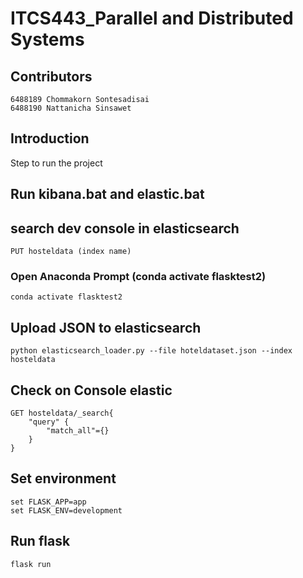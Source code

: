 
# ITCS443_Parallel and Distributed Systems
## Contributors
    6488189 Chommakorn Sontesadisai
    6488190 Nattanicha Sinsawet

## Introduction
Step to run the project

## Run kibana.bat and elastic.bat

## search dev console in elasticsearch

```
PUT hosteldata (index name) 
```
### Open Anaconda Prompt (conda activate flasktest2)

```
conda activate flasktest2
```

## Upload JSON to elasticsearch

```python elasticsearch_loader.py --file hoteldataset.json --index hosteldata```

## Check on Console elastic
```
GET hosteldata/_search{
    "query" {
        "match_all"={}
    }
}
```

## Set environment
```
set FLASK_APP=app
set FLASK_ENV=development
```

## Run flask
```
flask run
```





